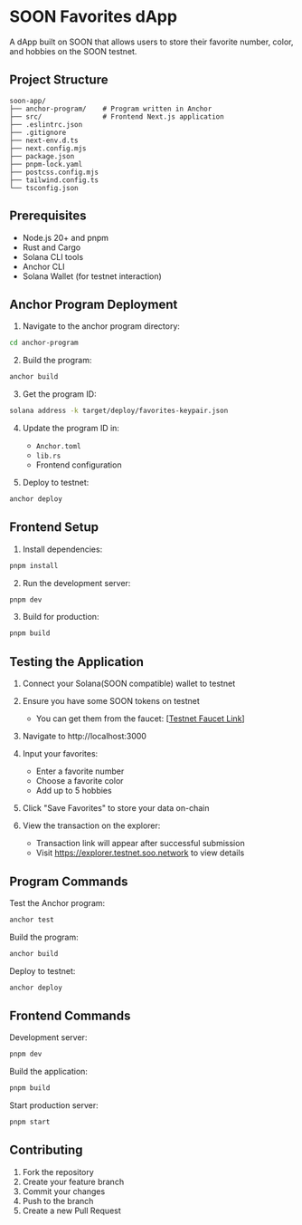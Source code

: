# SOON Favorites dApp

A dApp built on SOON that allows users to store their favorite number, color, and hobbies on the SOON testnet.

## Project Structure

```
soon-app/
├── anchor-program/    # Program written in Anchor
├── src/               # Frontend Next.js application
├── .eslintrc.json
├── .gitignore
├── next-env.d.ts
├── next.config.mjs
├── package.json
├── pnpm-lock.yaml
├── postcss.config.mjs
├── tailwind.config.ts
└── tsconfig.json
```

## Prerequisites

- Node.js 20+ and pnpm
- Rust and Cargo
- Solana CLI tools
- Anchor CLI
- Solana Wallet (for testnet interaction)

## Anchor Program Deployment

1. Navigate to the anchor program directory:

```bash
cd anchor-program
```

2. Build the program:

```bash
anchor build
```

3. Get the program ID:

```bash
solana address -k target/deploy/favorites-keypair.json
```

4. Update the program ID in:

   - `Anchor.toml`
   - `lib.rs`
   - Frontend configuration

5. Deploy to testnet:

```bash
anchor deploy
```

## Frontend Setup

1. Install dependencies:

```bash
pnpm install
```

2. Run the development server:

```bash
pnpm dev
```

3. Build for production:

```bash
pnpm build
```

## Testing the Application

1. Connect your Solana(SOON compatible) wallet to testnet

2. Ensure you have some SOON tokens on testnet

   - You can get them from the faucet: [[Testnet Faucet Link](https://faucet.soo.network/)]

3. Navigate to http://localhost:3000

4. Input your favorites:

   - Enter a favorite number
   - Choose a favorite color
   - Add up to 5 hobbies

5. Click "Save Favorites" to store your data on-chain

6. View the transaction on the explorer:
   - Transaction link will appear after successful submission
   - Visit https://explorer.testnet.soo.network to view details

## Program Commands

Test the Anchor program:

```bash
anchor test
```

Build the program:

```bash
anchor build
```

Deploy to testnet:

```bash
anchor deploy
```

## Frontend Commands

Development server:

```bash
pnpm dev
```

Build the application:

```bash
pnpm build
```

Start production server:

```bash
pnpm start
```

## Contributing

1. Fork the repository
2. Create your feature branch
3. Commit your changes
4. Push to the branch
5. Create a new Pull Request
